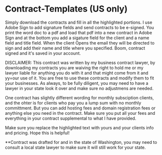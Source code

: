 # Contract-Templates (US only)

Simply download the contracts and fill in all the highlighted portions. I use Adobe Sign to add signature fields and send contracts to be e-signed. You print the word doc to a pdf and load that pdf into a new contract in Adobe Sign and at the bottom you add a sigature field for the client and a name field and title field. When the client Opens the email they will be directed to sign and add their name and title where you specified. Boom, contract signed and it's saved in your account.

DISCLAIMER: This contract was written by my business contract lawyer, by downloading my contracts you are waiving the right to hold me or my lawyer liable for anything you do with it and that might come from it and yy=our use of it. You are free to use these contracts and modify them to fit your businesses. As always, to be fully diligent, you may need to have a lawyer in your state look it over and make sure no adjustmens are needed.  

One contract has slightly different wording for monthly subsciption clients, and the ohter is for clients who pay you a lump sum with no monthly committment. But you can add hosting fees and domain registration fees or anything else you need in the contract. Make sure you put all your fees and everything in your contract supplemental to what I have provided.

Make sure you replace the highlighted text with yours and your clients info and pricing. Hope this is helpful!

**Contract was drafted for and in the state of Washington, you may need to consult a local state lawyer to make sure it will still work for your state.
